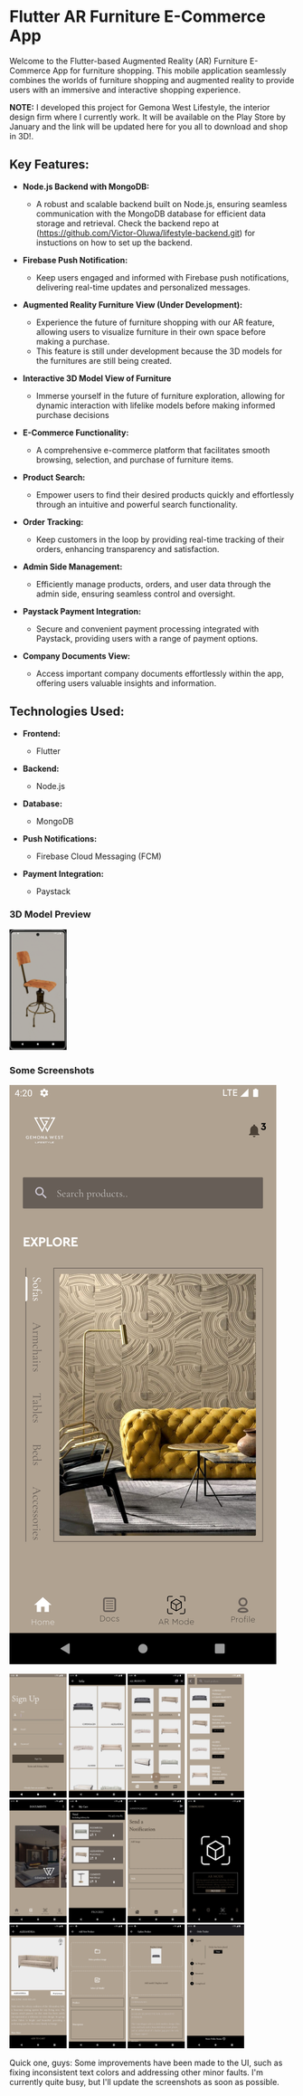 # Flutter AR Furniture E-Commerce App

Welcome to the Flutter-based Augmented Reality (AR) Furniture E-Commerce App for furniture shopping. This mobile application seamlessly combines the worlds of furniture shopping and augmented reality to provide users with an immersive and interactive shopping experience.

**NOTE:** I developed this project for Gemona West Lifestyle, the interior design firm where I currently work. It will be available on the Play Store by January and the link will be updated here for you all to download and shop in 3D!.

## Key Features:

- **Node.js Backend with MongoDB:**
  - A robust and scalable backend built on Node.js, ensuring seamless communication with the MongoDB database for efficient data storage and retrieval. Check the backend repo at (https://github.com/Victor-Oluwa/lifestyle-backend.git) for instuctions on how to set up the backend.

- **Firebase Push Notification:**
  - Keep users engaged and informed with Firebase push notifications, delivering real-time updates and personalized messages.
    
- **Augmented Reality Furniture View (Under Development):**
  - Experience the future of furniture shopping with our AR feature, allowing users to visualize furniture in their own space before making a purchase.
  - This feature is still under development because the 3D models for the furnitures are still being created.

- **Interactive 3D Model View of Furniture** 
  - Immerse yourself in the future of furniture exploration, allowing for dynamic interaction with lifelike models before making informed purchase decisions

- **E-Commerce Functionality:**
  - A comprehensive e-commerce platform that facilitates smooth browsing, selection, and purchase of furniture items.

- **Product Search:**
  - Empower users to find their desired products quickly and effortlessly through an intuitive and powerful search functionality.

- **Order Tracking:**
  - Keep customers in the loop by providing real-time tracking of their orders, enhancing transparency and satisfaction.

- **Admin Side Management:**
  - Efficiently manage products, orders, and user data through the admin side, ensuring seamless control and oversight.

- **Paystack Payment Integration:**
  - Secure and convenient payment processing integrated with Paystack, providing users with a range of payment options.

- **Company Documents View:**
  - Access important company documents effortlessly within the app, offering users valuable insights and information.

## Technologies Used:

- **Frontend:**
  - Flutter

- **Backend:**
  - Node.js

- **Database:**
  - MongoDB

- **Push Notifications:**
  - Firebase Cloud Messaging (FCM)

- **Payment Integration:**
  - Paystack


### 3D Model Preview

<img src="/3d_preview.gif" width="20%" height="20%">

### Some Screenshots


![Preview](/Home.png)

<img src="/signUp.png" width="20%" height="20%">
<img src="/category.png" width="20%" height="20%">
<img src="/all_products.png" width="20%" height="20%">
<img src="/Search.png" width="20%" height="20%">
<img src="/Doc.png" width="20%" height="20%">
<img src="/Cart.png" width="20%" height="20%">
<img src="/notification.png" width="20%" height="20%">
<img src="/AR.png" width="20%" height="20%">
<img src="/productDetails.png" width="20%" height="20%">
<img src="/add_product.png" width="20%" height="20%">
<img src="/edit_product.png" width="20%" height="20%">
<img src="/Tracking.png" width="20%" height="20%">


Quick one, guys: Some improvements have been made to the UI, such as fixing inconsistent text colors and addressing other minor faults. I'm currently quite busy, but I'll update the screenshots as soon as possible.
